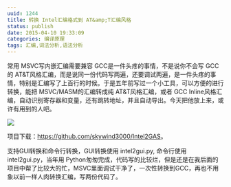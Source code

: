 ```yaml
---
uuid: 1244
title: 转换 Intel汇编格式到 AT&amp;T汇编风格
status: publish
date: 2015-04-10 19:33:09
categories: 编译原理
tags: 汇编,词法分析,语法分析
---
```

常用 MSVC写内嵌汇编需要兼容 GCC是一件头疼的事情，不是说你不会写 GCC的 AT&T风格汇编，而是说同一份代码写两遍，还要调试两遍，是一件头疼的事情，特别是汇编写了上百行的时候。于是五年前写过一个小工具，可以方便的进行转换，能把 MSVC/MASM的汇编转成纯 AT&T风格汇编，或者 GCC
Inline风格汇编，自动识别寄存器和变量，还有跳转地址，并且自动导出。今天把他放上来，或许有用到的人吧。

![](https://raw.githubusercontent.com/skywind3000/Intel2GAS/master/images/intel2gas_1.png)

项目下载：<https://github.com/skywind3000/Intel2GAS>。

支持GUI转换和命令行转换，GUI转换使用 intel2gui.py, 命令行使用 intel2gui.py，当年用 Python匆匆完成，代码写的比较烂，但是还是在我后面的项目中帮了比较大的忙，MSVC里面调试干净了，一次性转换到GCC，再也不用象以前一样人肉转换汇编，写两份代码了。


